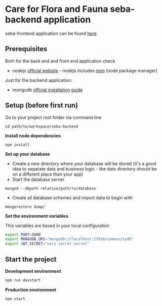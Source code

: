 # Care for Flora and Fauna seba-backend application

seba-frontend application can be found [here](https://github.com/TUM-SEBA/seba-frontend)

## Prerequisites

Both for the back end and front end application check

* nodejs [official website](https://nodejs.org/en/) - nodejs includes [npm](https://www.npmjs.com/) (node package manager)

Just for the backend application:

* mongodb [official installation guide](https://docs.mongodb.org/manual/administration/install-community/)

## Setup (before first run)

Go to your project root folder via command line
```
cd path/to/workspace/seba-backend
```

**Install node dependencies**

```
npm install
```

**Set up your database**

* Create a new directory where your database will be stored (it's a good idea to separate data and business logic - the data directory should be on a different place than your app)
* Start the database server
```
mongod --dbpath relative/path/to/database
```
* Create all database schemes and import data to begin with
```
mongorestore dump/
```

**Set the environment variables**

This variables are based in your local configuration
```bash
export PORT=5000
export MONGODB_URI="mongodb://localhost:27010/communitydb"
export JWT_SECRET="very secret secret"
```

## Start the project

**Development environment**
```bash
npm run devstart
```

**Production environment**
```bash
npm start
```
